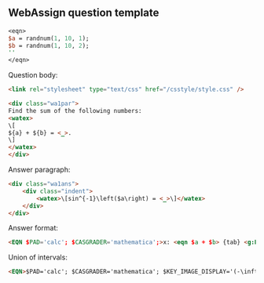 ## WebAssign question template

```PERL
<eqn>
$a = randnum(1, 10, 1);
$b = randnum(1, 10, 2);
''
</eqn>
```

Question body:
```HTML
<link rel="stylesheet" type="text/css" href="/csstyle/style.css" />

<div class="wa1par">
Find the sum of the following numbers:
<watex>
\[
${a} + ${b} = <_>.
\]
</watex>
</div>

```

Answer paragraph:

```HTML
<div class="wa1ans">
    <div class="indent">
        <watex>\[sin^{-1}\left($a\right) = <_>\]</watex>
    </div>
</div>
```

Answer format:
```HTML
<EQN $PAD='calc'; $CASGRADER='mathematica';>x: <eqn $a + $b> {tab} <g:Exact>
```

Union of intervals:
```HTML
<EQN>$PAD='calc'; $CASGRADER='mathematica'; $KEY_IMAGE_DISPLAY='(-\infty, $a), ($b, \infty)'; ''</EQN>WAUnion[WAInterval["(",-Infinity,<EQN $a>,")"], WAInterval["(",<EQN $b>,Infinity,")"]] {tab} optInterval = {SIMPLIFY -> False, TOLERANCE -> "0", ENDPOINTS -> False}; <g:optInterval>
```
